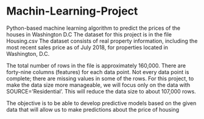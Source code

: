 # Machin-Learning-Project
Python-based machine learning algorithm to predict the prices of the houses in Washington D.C
The dataset for this project is in the file Housing.csv
The dataset consists of real property information, including the most recent sales price as of July 2018, for
properties located in Washington, D.C.

The total number of rows in the file is approximately 160,000. There are forty-nine columns (features)
for each data point. Not every data point is complete; there are missing values in some of the rows.
For this project, to make the data size more manageable, we will focus only on the data with
SOURCE=’Residential’. This will reduce the data size to about 107,000 rows.

The objective is to be able to develop predictive models based on the given data that will allow us to
make predictions about the price of housing
